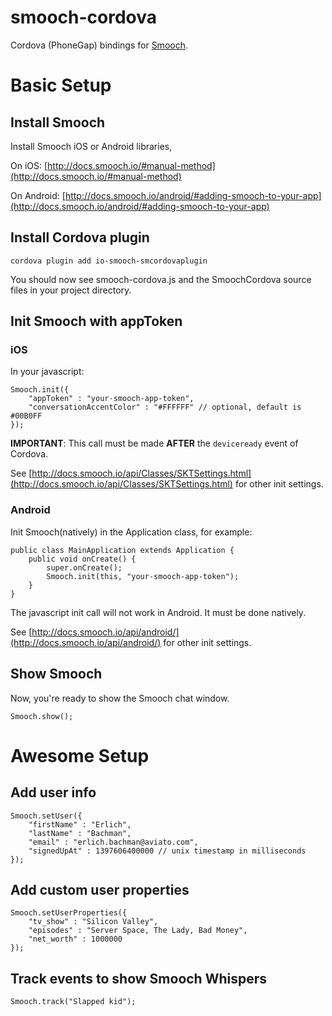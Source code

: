 # smooch-cordova
Cordova (PhoneGap) bindings for [Smooch](https://smooch.io).

# Basic Setup

## Install Smooch

Install Smooch iOS or Android libraries,

On iOS: [http://docs.smooch.io/#manual-method](http://docs.smooch.io/#manual-method)

On Android: [http://docs.smooch.io/android/#adding-smooch-to-your-app](http://docs.smooch.io/android/#adding-smooch-to-your-app)

## Install Cordova plugin

	cordova plugin add io-smooch-smcordovaplugin

You should now see smooch-cordova.js and the SmoochCordova source files in your project directory.

## Init Smooch with appToken

### iOS

In your javascript:

	Smooch.init({
    	"appToken" : "your-smooch-app-token",
    	"conversationAccentColor" : "#FFFFFF" // optional, default is #00B0FF
	});
	
**IMPORTANT**: This call must be made **AFTER** the `deviceready` event of Cordova.

See [http://docs.smooch.io/api/Classes/SKTSettings.html](http://docs.smooch.io/api/Classes/SKTSettings.html) for other init settings.

### Android

Init Smooch(natively) in the Application class, for example:

	public class MainApplication extends Application {
	    public void onCreate() {
	        super.onCreate();
	        Smooch.init(this, "your-smooch-app-token");
	    }
	}

The javascript init call will not work in Android. It must be done natively.

See [http://docs.smooch.io/api/android/](http://docs.smooch.io/api/android/) for other init settings.


## Show Smooch

Now, you're ready to show the Smooch chat window.

	Smooch.show();

# Awesome Setup

## Add user info

	Smooch.setUser({
		"firstName" : "Erlich",
		"lastName" : "Bachman",
		"email" : "erlich.bachman@aviato.com",
		"signedUpAt" : 1397606400000 // unix timestamp in milliseconds
	});

## Add custom user properties

	Smooch.setUserProperties({
		"tv_show" : "Silicon Valley",
		"episodes" : "Server Space, The Lady, Bad Money",
		"net_worth" : 1000000
	});

## Track events to show Smooch Whispers

    Smooch.track("Slapped kid");
